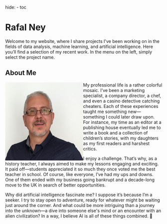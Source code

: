 hide: - toc

# **Rafal Ney**

<div class="centered-content" markdown="1">
Welcome to my website, where I share projects I've been working on in the fields of data analysis, machine learning, and artificial intelligence. Here you’ll find a selection of my recent work. In the menu on the left, simply select the project name.
</div>

## **About Me**

<img src="../img/rafal.jpeg" alt="rafal_ney" width="250" height="250" align="left">

<div class="centered-content" markdown="1">
My professional life is a rather colorful mosaic. I’ve been a marketing specialist, a company director, a chef, and even a casino detective catching cheaters. Each of these experiences taught me something new—something I could later draw upon. For instance, my time as an editor at a publishing house eventually led me to write a book and a collection of children’s stories, with my daughters as my first readers and harshest critics.

I enjoy a challenge. That’s why, as a history teacher, I always aimed to make my lessons engaging and exciting. It paid off—students appreciated it so much they once voted me the best teacher in school. Of course, like everyone, I’ve had my ups and downs. One of them ended with my business going bankrupt and a decade-long move to the UK in search of better opportunities.

Why did artificial intelligence fascinate me? I suppose it’s because I’m a seeker. I try to stay open to adventure, ready for whatever might be waiting just around the corner. And what could be more intriguing than a journey into the unknown—a dive into someone else's mind or an encounter with an alien civilization? In a way, I believe AI is all of these things combined. 🙂

</div>
